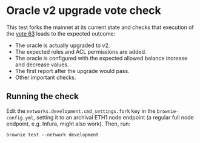 # Oracle v2 upgrade vote check

This test forks the mainnet at its current state and checks that execution of the [vote 63] leads to the expected outcome:

* The oracle is actually upgraded to v2.
* The expected roles and ACL permissions are added.
* The oracle is configured with the expected allowed balance increase and decrease values.
* The first report after the upgrade would pass.
* Other important checks.

[vote 63]: https://mainnet.lido.fi/#/lido-dao/0x2e59a20f205bb85a89c53f1936454680651e618e/vote/63/

## Running the check

Edit the `networks.development.cmd_settings.fork` key in the `brownie-config.yml`, setting it to an archival ETH1 node endpoint (a regular full node endpoint, e.g. Infura, might also work). Then, run:

```
brownie test --network development
```
